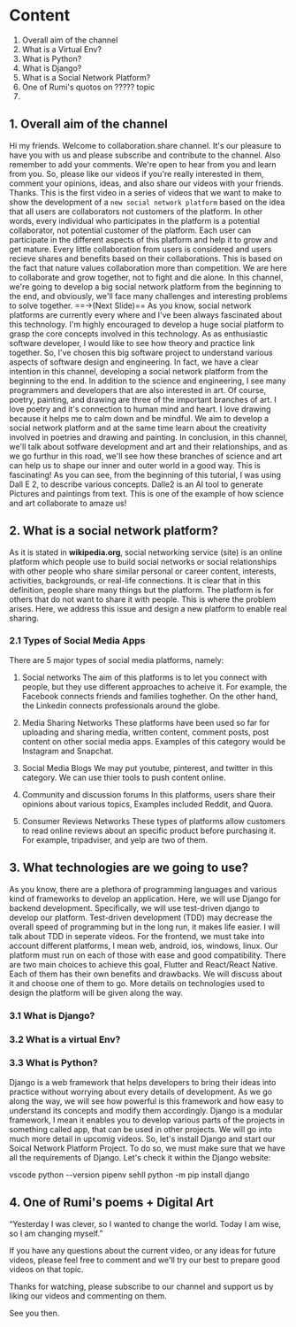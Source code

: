 # Content 
1. Overall aim of the channel
2. What is a Virtual Env?
3. What is Python?
4. What is Django?
5. What is a Social Network Platform?
6. One of Rumi's quotos on ????? topic
7. 


## 1.  Overall aim of the channel
Hi my friends. 
Welcome to collaboration.share channel. It's our pleasure to have you with us and please subscribe and contribute to the channel. Also remember to add your comments. We're open to hear from you and learn from you. So, please like our videos if you're really interested in them, comment your opinions, ideas, and also share our videos with your friends. Thanks.
This is the first video in a series of videos that we want to make to show the development of a `new social network platform` based on the idea that all users are collaborators not customers of the platform. In other words, every individual who participates in the platform is a potential collaborator, not potential customer of the platform. Each user can participate in the different aspects of this platform and help it to grow and get mature. Every little collaboration from users is considered and users recieve shares and benefits based on their collaborations. This is based on the fact that nature values collaboration more than competition. We are here to collaborate and grow together, not to fight and die alone. 
In this channel, we're going to develop a big social network platform from the beginning to the end, and obviously, we'll face many challenges and interesting problems to solve together. ==&rarr;(Next Slide)== As you know, social network platforms are currently every where and I've been always fascinated about this technology. I'm highly encouraged to develop a huge social platform to grasp the core concepts involved in this technology. As as enthusiastic software developer, I would like to see how theory and practice link together. So, I've chosen this big software project to understand various aspects of software design and engineering. In fact, we have a clear intention in this channel, developing a social network platform from the beginning to the end. In addition to the science and engineering, I see many programmers and developers that are also interested in art. Of course, poetry, painting, and drawing are three of the important branches of art. I love poetry and it's connection to human mind and heart. I love drawing because it helps me to calm down and be mindful. We aim to develop a social network platform and at the same time learn about the creativity involved in poetries and drawing and painting. In conclusion, in this channel, we'll talk about sotfware development and art and their relationships, and as we go furthur in this road, we'll see how these branches of science and art can help us to shape our inner and outer world in a good way. This is fascinating!
As you can see, from the beginning of this tutorial, I was using Dall E 2, to describe various concepts. Dalle2 is an AI tool to generate Pictures and paintings from text. This is one of the example of how science and art collaborate to amaze us!

## 2. What is a social network platform?
As it is stated in **wikipedia.org**, social networking service (site) is an online platform which people use to build social networks or social relationships with other people who share similar personal or career content, interests, activities, backgrounds, or real-life connections. It is clear that in this definition, people share many things but the platform. The platform is for others that do not want to share it with people. This is where the problem arises. Here, we address this issue and design a new platform to enable real sharing. 

### 2.1 Types of Social Media Apps
There are 5 major types of social media platforms, namely:
1. Social networks 
The aim of this platforms is to let you connect with people, but they use different approaches to acheive it. For example, the Facebook connects friends and families toghether. On the other hand, the Linkedin connects professionals around the globe. 

2. Media Sharing Networks
These platforms have been used so far for uploading and sharing media, written content, comment posts, post content on other social media apps. Examples of this category would be Instagram and Snapchat.

3. Social Media Blogs
We may put youtube, pinterest, and twitter in this category. We can use thier tools to push content online. 

4. Community and discussion forums
In this platforms, users share their opinions about various topics, Examples included Reddit, and Quora. 

5. Consumer Reviews Networks
These types of platforms allow customers to read online reviews about an specific product before purchasing it. For example, tripadviser, and yelp are two of them.

## 3. What technologies are we going to use?
As you know, there are a plethora of programming languages and various kind of frameworks to develop an application. Here, we will use Django for backend development. Specifically, we will use test-driven django to develop our platform. Test-driven development (TDD) may decrease the overall speed of programming but in the long run, it makes life easier. I will talk about TDD in seperate videos. 
For the frontend, we must take into account different platforms, I mean web, android, ios, windows, linux. Our platform must run on each of those with ease and good compatibility. There are two main choices to achieve this goal, Flutter and React/React Native. Each of them has their own benefits and drawbacks. We will discuss about it and choose one of them to go. More details on technologies used to design the platform will be given along the way.

### 3.1 What is Django?
### 3.2 What is a virtual Env?
### 3.3 What is Python?

Django is a web framework that helps developers to bring their ideas into practice without worrying about every details of development. As we go along the way, we will see how powerful is this framework and how easy to understand its concepts and modify them accordingly. Django is a modular framework, I mean it enables you to develop various parts of the projects in something called app, that can be used in other projects. We will go into much more detail in upcomig videos. So, let's install Django and start our Soical Network Platform Project. To do so, we must make sure that we have all the requirements of Django. Let's check it within the Django website:


vscode
python --version
pipenv sehll
python -m pip install django



## 4. One of Rumi's poems + Digital Art

“Yesterday I was clever, so I wanted to change the world. Today I am wise, so I am changing myself.”

If you have any questions about the current video, or any ideas for future videos, please feel free to comment and we'll try our best to prepare good videos on that topic. 

Thanks for watching, please subscribe to our channel and support us by liking our videos and commenting on them. 

See you then. 








